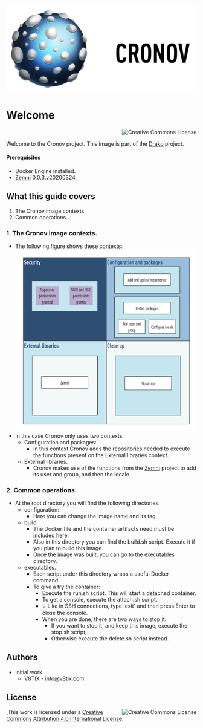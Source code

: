 ![cronov image](./resources/cronov-title.png)

# Welcome

<a rel="license" href="http://creativecommons.org/licenses/by/4.0/"><img alt="Creative Commons License" style="display: block; border-width:0; float: right" align="left" src="https://i.creativecommons.org/l/by/4.0/88x31.png"/></a><br/>

Welcome to the Cronov project. This image is part of the [Drako](https://github.com/v8tix/drako) project.

#### Prerequisites
* Docker Engine installed.
* [Zemni](https://github.com/v8tix/zemni) 0.0.3.v20200324.

## What this guide covers
1. The Cronov image contexts.
2. Common operations.
### 1. The Cronov image contexts.
* The following figure shows these contexts:
![cronov image](resources/cronov-contexts.png)
* In this case Cronov only uses two contexts: 
  * Configuration and packages: 
    * In this context Cronov adds the repositories needed to execute the functions present on the External libraries context.  
  * External libraries. 
    * Cronov makes use of the functions from the [Zemni](https://github.com/v8tix/zemni) project to add its user and group, and then the locale.
### 2. Common operations.
* At the root directory you will find the following directories.
  * configuration:
    * Here you can change the image name and its tag. 
  * build.
    * The Docker file and the container artifacts need must be included here.
    * Also in this directory you can find the build.sh script. Execute it if you plan to build this image. 
    * Once the image was built, you can go to the executables directory.
  * executables.
    * Each script under this directory wraps a useful Docker command.
    * To give a try the container:
      * Execute the run.sh script. This will start a detached container.
      * To get a console, execute the attach.sh script.
      * :bulb: Like in SSH connections, type 'exit' and then press Enter to close the console.
      * When you are done, there are two ways to stop it:
        * If you want to stop it, and keep this image, execute the stop.sh script,         
        * Otherwise execute the delete.sh script instead.
## Authors
* Initial work
  * V8TIX - info@v8tix.com   
## License  
<a rel="license" href="http://creativecommons.org/licenses/by/4.0/"><img alt="Creative Commons License" style="display: block; border-width:0; float: right" align="left" src="https://i.creativecommons.org/l/by/4.0/88x31.png"/>&nbsp;</a>This work is licensed under a [Creative Commons Attribution 4.0 International License](http://creativecommons.org/licenses/by/4.0/).  
  













 